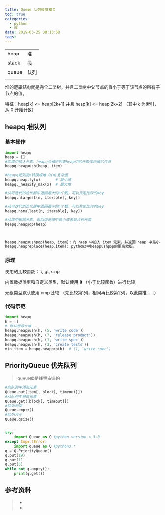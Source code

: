 ```yaml
---
title: Queue 队列模块相关
toc: true
categories:
  - python
  - 库
date: 2019-03-25 08:13:50
tags:
---
```




|       |      |
| ----- | ---- |
| heap  | 堆   |
| stack | 栈   |
| queue | 队列 |
|       |      |

堆的逻辑结构就是完全二叉树，并且二叉树中父节点的值小于等于该节点的所有子节点的值。

特征：heap[k] <= heap[2k+1] 并且 heap[k] <= heap[2k+2] （其中 k 为索引，从 0 开始计数）

## heapq  堆队列

### 基本操作

```python
import heapq 
heap = []
#向堆中插入元素，heapq会维护列表heap中的元素保持堆的性质 
heapq.heappush(heap, item) 

#heapq把列表x转换成堆 O(n)复杂度
heapq.heapify(x)       # 最小堆
heapq._heapify_max(x)  # 最大堆

#从可迭代的迭代器中返回最大的n个数，可以指定比较的key 
heapq.nlargest(n, iterable[, key]) 

#从可迭代的迭代器中返回最小的n个数，可以指定比较的key 
heapq.nsmallest(n, iterable[, key]) 

#从堆中删除元素，返回值是堆中最小或者最大的元素 
heapq.heappop(heap)



heapq.heappushpop(heap, item)：向 heap 中加入 item 元素，并返回 heap 中最小元素。
heapq.heapreplace(heap,item): python3中heappushpop的更高效版。
```

### 原理

使用的比较函数：lt, gt, cmp

内置数据类型和自定义类型，默认使用 **__lt__** （小于比较函数）进行比较

元组类型默认使用 cmp 比较 （先比较第1列，相同再比较第2列，以此类推……）

### 代码示范

```python
import heapq
h = []
# 默认是最小堆
heapq.heappush(h, (5, 'write code'))
heapq.heappush(h, (7, 'release product'))
heapq.heappush(h, (1, 'write spec'))
heapq.heappush(h, (3, 'create tests'))
min_item = heapq.heappop(h)  # (1, 'write spec')

```

## PriorityQueue 优先队列

> queue库是线程安全的

```python
#向队列中添加元素
Queue.put(item[, block[, timeout]])
#从队列中获取元素
Queue.get([block[, timeout]])
#队列判空
Queue.empty()
#队列大小
Queue.qsize()


try:
    import Queue as Q #python version < 3.0
except ImportError:
    import queue as Q #python3.*
q = Q.PriorityQueue()
q.put(19)
q.put(1)
q.put(5)
while not q.empty():
    print(q.get())
```







## 参考资料
> - []()
> - []()
